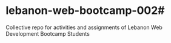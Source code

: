 # lebanon-web-bootcamp-002#
Collective repo for activities and assignments of Lebanon Web Development Bootcamp Students
